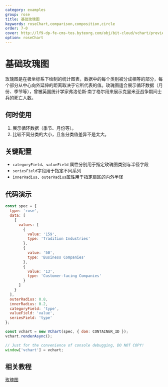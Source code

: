 ```yaml
---
category: examples
group: rose
title: 基础玫瑰图
keywords: roseChart,comparison,composition,circle
order: 7-0
cover: http://lf9-dp-fe-cms-tos.byteorg.com/obj/bit-cloud/vchart/preview/rose-chart/basic-rose.png
option: roseChart
---
```


# 基础玫瑰图

玫瑰图是在极坐标系下绘制的统计图表，数据中的每个类别被分成相等的部分，每个部分从中心向外延伸的距离取决于它所代表的值。玫瑰图适合展示循环数据（月份、季节等），曾被英国统计学家弗洛伦斯·南丁格尔用来展示克里米亚战争期间士兵的死亡人数。

## 何时使用

1. 展示循环数据（季节、月份等）。
2. 比较不同分类的大小，且各分类值差异不是太大。

## 关键配置

- `categoryField`、`valueField` 属性分别用于指定玫瑰图类别与半径字段
- `seriesField`字段用于指定不同系列
- `innerRadius`、`outerRadius`属性用于指定扇区的内外半径

## 代码演示

```javascript livedemo
const spec = {
  type: 'rose',
  data: [
    {
      values: [
        {
          value: '159',
          type: 'Tradition Industries'
        },
        {
          value: '50',
          type: 'Business Companies'
        },
        {
          value: '13',
          type: 'Customer-facing Companies'
        }
      ]
    }
  ],
  outerRadius: 0.8,
  innerRadius: 0.2,
  categoryField: 'type',
  valueField: 'value',
  seriesField: 'type'
};

const vchart = new VChart(spec, { dom: CONTAINER_ID });
vchart.renderAsync();

// Just for the convenience of console debugging, DO NOT COPY!
window['vchart'] = vchart;
```

## 相关教程

[玫瑰图](link)
